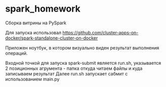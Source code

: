 # spark_homework
Сборка витрины на PySpark

Для запуска использовал  https://github.com/cluster-apps-on-docker/spark-standalone-cluster-on-docker

Приложен ноутбук, в котором визуально виден результат выполнения операций.

Входной точкой для запуска spark-submit является run.sh, указывается 2 позиционных агрумента - папка откуда читаем файлы и куда записываем результат
Далее run.sh запускает сабмит с использованием main.py
